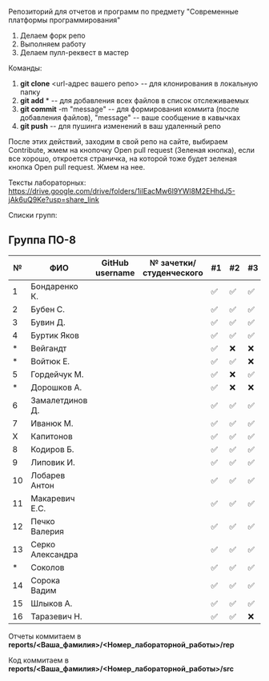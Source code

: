 Репозиторий для отчетов и программ по предмету "Современные платформы программирования"

1. Делаем форк репо
1. Выполняем работу
1. Делаем пулл-реквест в мастер

Команды:
1. **git clone** <url-адрес вашего репо> -- для клонирования в локальную папку
1. **git add** * -- для добавления всех файлов в список отслеживаемых
1. **git commit** -m "message" -- для формирования коммита (после добавления файлов), "message" -- ваше сообщение в кавычках
1. **git push** -- для пушинга изменений в ваш удаленный репо

После этих действий, заходим в свой репо на сайте, выбираем Contribute, жмем на кнопочку Open pull request (Зеленая кнопка), если все хорошо, откроется страничка, на которой тоже будет зеленая кнопка Open pull request. Жмем на нее.

Тексты лабораторных: https://drive.google.com/drive/folders/1ilEacMw6l9YWl8M2EHhdJ5-jAk6uQ9Ke?usp=share_link

Списки групп:

## Группа ПО-8

|№|ФИО|GitHub username|№ зачетки/студенческого|#1|#2|#3|#4|#5|#6|#7|
|---|---|---|---|---|---|---|---|---|---|---|
|1|Бондаренко К.|||✅|✅|✅|✅|✅|✅|✅|:x:|
|2|Бубен С.|||✅|✅|✅|✅|✅|:x:|✅|:x:|
|3|Бувин Д.|||✅|✅|✅|:x:|:x:|:x:|:x:|:x:|
|4|Буртик Яков|||✅|✅|✅|✅|✅|✅|✅|
|*|Вейгандт|||✅|:x:|:x:|:x:|:x:|:x:|:x:|
|*|Войтюк Е.|||✅|✅|:x:|:x:|:x:|:x:|:x:|
|5|Гордейчук М.|||✅|:x:|✅|:x:|:x:|:x:|:x:|
|*|Дорошков А.|||✅|:x:|:x:|:x:|:x:|:x:|:x:|
|6|Замалетдинов Д.|||✅|✅|✅|✅|✅|✅|✅|
|7|Иванюк М.|||✅|✅|✅|✅|✅|✅|✅|:x:|
|X|Капитонов|||✅|✅|✅|✅|:x:|:x:|:x:|:x:|
|8|Кодиров Б.|||✅|✅|✅|✅|✅|✅|✅|:x:|
|9|Липовик И.|||✅|✅|✅|✅|✅|✅|✅|:x:|
|10|Лобарев Антон|||✅|✅|✅|✅|✅|✅|✅|
|11|Макаревич Е.C.|||✅|✅|✅|✅|✅|✅|✅|
|12|Печко Валерия|||✅|✅|✅|✅|:x:|:x:|:x:|
|13|Серко Александра|||✅|✅|✅|✅|✅|✅|✅|✅|
|*|Соколов|||✅|✅|✅|:x:|:x:|:x:|:x:|
|14|Сорока Вадим|||✅|✅|✅|✅|✅|:x:|✅|:x:|
|15|Шлыков А.|||✅|✅|✅|✅|✅|✅|✅|
|16|Таразевич Н.|||✅|✅|:x:|:x:|✅|:x:|:x:|

Отчеты коммитаем в **reports/<Ваша_фамилия>/<Номер_лабораторной_работы>/rep**

Код коммитаем в **reports/<Ваша_фамилия>/<Номер_лабораторной_работы>/src**
